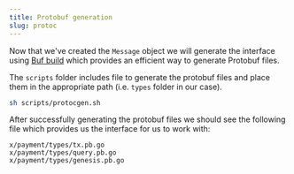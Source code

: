 ```yaml
---
title: Protobuf generation
slug: protoc
---
```


Now that we've created the `Message` object we will generate the interface using [Buf build](https://buf.build/) which provides an efficient way to generate Protobuf files.

The `scripts` folder includes file to generate the protobuf files and place them in the appropriate path (i.e. `types` folder in our case).

```sh
sh scripts/protocgen.sh
```

After successfully generating the protobuf files we should see the following file which provides us the interface for us to work with:

```
x/payment/types/tx.pb.go
x/payment/types/query.pb.go
x/payment/types/genesis.pb.go
```
